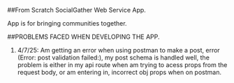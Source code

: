 ##From Scratch SocialGather Web Service App.

App is for bringing communities together.

##PROBLEMS FACED WHEN DEVELOPING THE APP.
1. 4/7/25: Am getting an error when using postman to make a post, error (Error: post validation failed:), my post schema is handled well, the problem is either in my api route when am trying to acess props from the request body, or am entering in, incorrect obj props when on postman.

